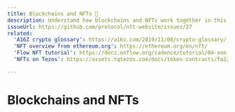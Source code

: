 ```yaml
---
title: Blockchains and NFTs 🚧
description: Understand how blockchains and NFTs work together in this developer-focused guide.
issueUrl: https://github.com/protocol/nft-website/issues/27
related:
  'A16Z crypto glossary': https://a16z.com/2019/11/08/crypto-glossary/
  'NFT overview from ethereum.org': https://ethereum.org/en/nft/
  'Flow NFT tutorial': https://docs.onflow.org/cadence/tutorial/04-non-fungible-tokens/
  'NFTs on Tezos': https://assets.tqtezos.com/docs/token-contracts/fa2/2-fa2-nft-tutorial/

---
```

 # Blockchains and NFTs

<ContentStatus />
